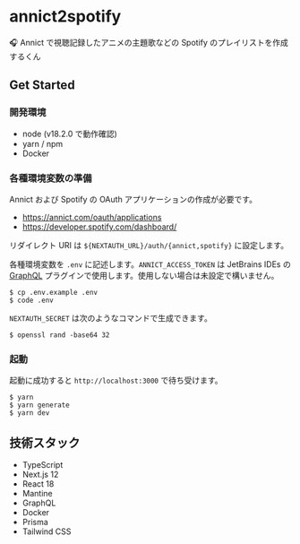 # annict2spotify

🎧 Annict で視聴記録したアニメの主題歌などの Spotify のプレイリストを作成するくん

## Get Started

### 開発環境

- node (v18.2.0 で動作確認)
- yarn / npm
- Docker

### 各種環境変数の準備

Annict および Spotify の OAuth アプリケーションの作成が必要です。

- https://annict.com/oauth/applications
- https://developer.spotify.com/dashboard/

リダイレクト URI は `${NEXTAUTH_URL}/auth/{annict,spotify}` に設定します。

各種環境変数を `.env` に記述します。`ANNICT_ACCESS_TOKEN` は JetBrains IDEs の [GraphQL](https://plugins.jetbrains.com/plugin/8097-graphql) プラグインで使用します。使用しない場合は未設定で構いません。

```console
$ cp .env.example .env
$ code .env
```

`NEXTAUTH_SECRET` は次のようなコマンドで生成できます。

```console
$ openssl rand -base64 32
```

### 起動

起動に成功すると `http://localhost:3000` で待ち受けます。

```console
$ yarn
$ yarn generate
$ yarn dev
```

## 技術スタック

- TypeScript
- Next.js 12
- React 18
- Mantine
- GraphQL
- Docker
- Prisma
- Tailwind CSS
